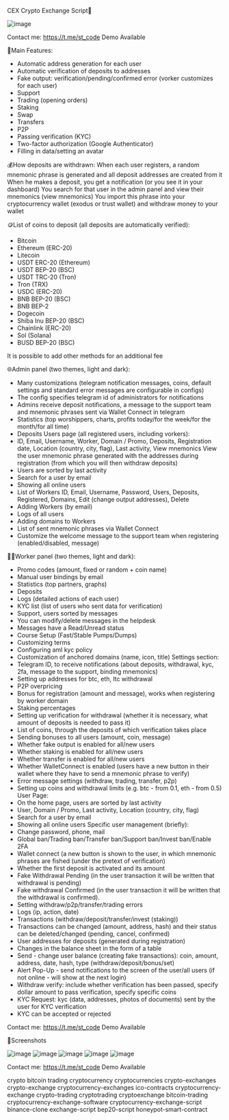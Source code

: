 CEX Crypto Exchange Script🔗

![image](https://github.com/shellar1522/cex-crypto-exchange/assets/125349687/85e0a7f6-3b7a-484f-9e22-f968b2e317bf)

Contact me: https://t.me/st_code Demo Available

🔗Main Features:
- Automatic address generation for each user
- Automatic verification of deposits to addresses
- Fake output: verification/pending/confirmed error (vorker customizes for each user)
- Support
- Trading (opening orders)
- Staking
- Swap
- Transfers
- P2P
- Passing verification (KYC)
- Two-factor authorization (Google Authenticator)
- Filling in data/setting an avatar

💰How deposits are withdrawn:
When each user registers, a random mnemonic phrase is generated and all deposit addresses are created from it
When he makes a deposit, you get a notification (or you see it in your dashboard)
You search for that user in the admin panel and view their mnemonics (view mnemonics)
You import this phrase into your cryptocurrency wallet (exodus or trust wallet) and withdraw money to your wallet

🪙List of coins to deposit (all deposits are automatically verified):

- Bitcoin
- Ethereum (ERC-20)
- Litecoin
- USDT ERC-20 (Ethereum)
- USDT BEP-20 (BSC)
- USDT TRC-20 (Tron)
- Tron (TRX)
- USDC (ERC-20)
- BNB BEP-20 (BSC)
- BNB BEP-2
- Dogecoin
- Shiba Inu BEP-20 (BSC)
- Chainlink (ERC-20)
- Sol (Solana)
- BUSD BEP-20 (BSC)

It is possible to add other methods for an additional fee

🌐Admin panel (two themes, light and dark):

- Many customizations (telegram notification messages, coins, default settings and standard error messages are configurable in configs)
- The config specifies telegram id of administrators for notifications
- Admins receive deposit notifications, a message to the support team and mnemonic phrases sent via Wallet Connect in telegram
- Statistics (top worshippers, charts, profits today/for the week/for the month/for all time)
- Deposits Users page (all registered users, including vorkers):
- ID, Email, Username, Worker, Domain / Promo, Deposits, Registration date, Location (country, city, flag), Last activity, View mnemonics
View the user mnemonic phrase generated with the addresses during registration (from which you will then withdraw deposits)
- Users are sorted by last activity
- Search for a user by email
- Showing all online users
- List of Workers
ID, Email, Username, Password, Users, Deposits, Registered, Domains, Edit (change output addresses), Delete
- Adding Workers (by email)
- Logs of all users
- Adding domains to Workers
- List of sent mnemonic phrases via Wallet Connect
- Customize the welcome message to the support team when registering (enabled/disabled, message)


👨‍💻Worker panel (two themes, light and dark):

- Promo codes (amount, fixed or random + coin name)
- Manual user bindings by email
- Statistics (top partners, graphs)
- Deposits
- Logs (detailed actions of each user)
- KYC list (list of users who sent data for verification)
- Support, users sorted by messages
- You can modify/delete messages in the helpdesk
- Messages have a Read/Unread status
- Course Setup (Fast/Stable Pumps/Dumps)
- Customizing terms
- Configuring aml kyc policy
- Customization of anchored domains (name, icon, title) Settings section:
- Telegram ID, to receive notifications (about deposits, withdrawal, kyc, 2fa, message to the support, binding mnemonics)
- Setting up addresses for btc, eth, ltc withdrawal
- P2P overpricing
- Bonus for registration (amount and message), works when registering by worker domain
- Staking percentages
- Setting up verification for withdrawal (whether it is necessary, what amount of deposits is needed to pass it)
- List of coins, through the deposits of which verification takes place
- Sending bonuses to all users (amount, coin, message)
- Whether fake output is enabled for all/new users
- Whether staking is enabled for all/new users
- Whether transfer is enabled for all/new users
- Whether WalletConnect is enabled (users have a new button in their wallet where they have to send a mnemonic phrase to verify)
- Error message settings (withdraw, trading, transfer, p2p)
- Setting up coins and withdrawal limits (e.g. btc - from 0.1, eth - from 0.5) User Page:
- On the home page, users are sorted by last activity
- User, Domain / Promo, Last activity, Location (country, city, flag)
- Search for a user by email
- Showing all online users Specific user management (briefly):
- Change password, phone, mail
- Global ban/Trading ban/Transfer ban/Support ban/Invest ban/Enable 2FA
- Wallet connect (a new button is shown to the user, in which mnemonic phrases are fished (under the pretext of verification)
- Whether the first deposit is activated and its amount
- Fake Withdrawal Pending (in the user transaction it will be written that withdrawal is pending)
- Fake withdrawal Confirmed (in the user transaction it will be written that the withdrawal is confirmed).
- Setting withdraw/p2p/transfer/trading errors
- Logs (ip, action, date)
- Transactions (withdraw/deposit/transfer/invest (staking))
- Transactions can be changed (amount, address, hash) and their status can be deleted/changed (pending, cancel, confirmed)
- User addresses for deposits (generated during registration)
- Changes in the balance sheet in the form of a table
- Send - change user balance (creating fake transactions): coin, amount, address, date, hash, type (withdraw/deposit/bonus/set)
- Alert Pop-Up - send notifications to the screen of the user/all users (if not online - will show at the next login)
- Withdraw verify: include whether verification has been passed, specify dollar amount to pass verification, specify specific coins
- KYC Request: kyc (data, addresses, photos of documents) sent by the user for KYC verification
- KYC can be accepted or rejected

Contact me: https://t.me/st_code Demo Available

📸Screenshots

![image](https://github.com/shellar1522/cex-crypto-exchange/assets/125349687/a3dde490-eb65-4cad-ac2e-5ced26d26a95)
![image](https://github.com/shellar1522/cex-crypto-exchange/assets/125349687/1f21bfbe-0bbd-4275-b2e5-f11ac0d4da9d)
![image](https://github.com/shellar1522/cex-crypto-exchange/assets/125349687/bb4be139-7b30-4a8f-8262-7d499f50e8c1)
![image](https://github.com/shellar1522/cex-crypto-exchange/assets/125349687/81ace38b-eba0-4215-a739-52596a9f5157)
![image](https://github.com/shellar1522/cex-crypto-exchange/assets/125349687/59f09345-5297-45bc-9719-e8cc93b24a5b)

Contact me: https://t.me/st_code Demo Available

crypto bitcoin trading cryptocurrency cryptocurrencies crypto-exchanges crypto-exchange cryptocurrency-exchanges ico-contracts cryptocurrency-exchange crypto-trading cryptotrading cryptoexchange bitcoin-trading cryptocurrency-exchange-software cryptocurrency-exchange-script binance-clone exchange-script bep20-script honeypot-smart-contract




